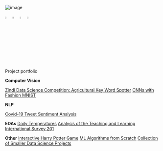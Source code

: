 ![image](https://github.com/HeleneFabia/HeleneFabia/blob/master/header/header_21.gif)

[<img src="https://img.icons8.com/wired/64/000000/linkedin.png" width="4%"/>](https://www.linkedin.com/in/helene-kortschak/) 
[<img src="https://img.icons8.com/wired/64/000000/k.png" width="4%"/>](https://www.kaggle.com/helenek)
[<img src="https://img.icons8.com/wired/64/000000/medium-new.png" width="4%"/>](https://helenefabia.medium.com)
<a href="mailto:helene.kortschak@gmail.com"> <img src="https://img.icons8.com/wired/64/000000/secured-letter.png" width="4%"/> </a>

 Project portfolio

**Computer Vision**

[Zindi Data Science Competition: Agricultural Key Word Spotter](https://github.com/HeleneFabia/keyword-spotter)
[CNNs with Fashion MNIST](https://github.com/HeleneFabia/fashion-mnist)

**NLP**

[Covid-19 Tweet Sentiment Analysis](https://github.com/HeleneFabia/covid-19-tweet-sentiment-analysis)

**EDAs**
[Daily Temperatures](https://github.com/HeleneFabia/daily-temperatures-eda)
[Analysis of the Teaching and Learning International Survey 201](https://github.com/HeleneFabia/talis-eda)

**Other**
[Interactive Harry Potter Game](https://github.com/HeleneFabia/harry-potter-game)
[ML Algorithms from Scratch](https://github.com/HeleneFabia/ml-algorithms-from-scratch)
[Collection of Smaller Data Science Projects](https://github.com/HeleneFabia/ds-projects)
